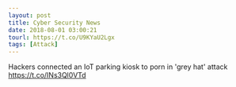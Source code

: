 ```yaml
---
layout: post
title: Cyber Security News
date: 2018-08-01 03:00:21
tourl: https://t.co/U9KYaU2Lgx
tags: [Attack]
---
```

Hackers connected an IoT parking kiosk to porn in 'grey hat' attack https://t.co/INs3Ql0VTd
